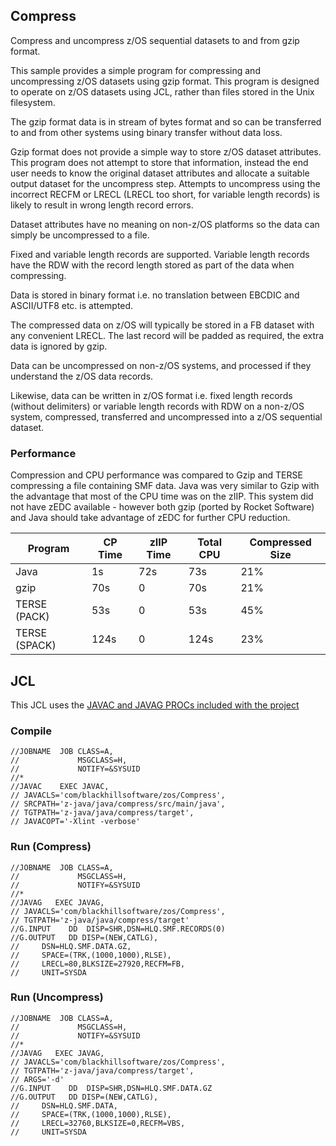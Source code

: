 ## Compress ##

Compress and uncompress z/OS sequential datasets to and from gzip format.

This sample provides a simple program for compressing and uncompressing z/OS datasets using gzip format. This program is designed to operate on z/OS datasets using JCL, rather than files stored in the Unix filesystem.

The gzip format data is in stream of bytes format and so can be transferred to and from other systems using binary transfer without data loss.

Gzip format does not provide a simple way to store z/OS dataset attributes. This program does not attempt to store that information, instead the end user needs to know the original dataset attributes and allocate a suitable output dataset for the uncompress step. Attempts to uncompress using the incorrect RECFM or LRECL (LRECL too short, for variable length records) is likely to result in wrong length record errors.

Dataset attributes have no meaning on non-z/OS platforms so the data can simply be uncompressed to a file.

Fixed and variable length records are supported. Variable length records have the RDW with the record length stored as part of the data when compressing.

Data is stored in binary format i.e. no translation between EBCDIC and ASCII/UTF8 etc. is attempted.

The compressed data on z/OS will typically be stored in a FB dataset with any convenient LRECL. The last record will be padded as required, the extra data is ignored by gzip. 

Data can be uncompressed on non-z/OS systems, and processed if they understand the z/OS data records.

Likewise, data can be written in z/OS format i.e. fixed length records (without delimiters) or variable length records with RDW on a non-z/OS system, compressed, transferred and uncompressed into a z/OS sequential dataset.

### Performance ###

Compression and CPU performance was compared to Gzip and TERSE compressing a file containing SMF data. Java was very similar to Gzip with the advantage that most of the CPU time was on the zIIP. This system did not have zEDC available - however both gzip (ported by Rocket Software) and Java should take advantage of zEDC for further CPU reduction.

|Program       | CP Time | zIIP Time | Total CPU | Compressed Size|
|--------------|---------|-----------|-----------|----------------|
|Java          |      1s |       72s |       73s |    21%         |
|gzip          |     70s |        0  |       70s |    21%         |
|TERSE (PACK)  |     53s |        0  |       53s |    45%         |
|TERSE (SPACK) |    124s |        0  |      124s |    23%         |

## JCL ##

This JCL uses the [JAVAC and JAVAG PROCs included with the project](../../JCL)

### Compile ###

```
//JOBNAME  JOB CLASS=A, 
//             MSGCLASS=H,
//             NOTIFY=&SYSUID    
//*
//JAVAC    EXEC JAVAC,                          
// JAVACLS='com/blackhillsoftware/zos/Compress',
// SRCPATH='z-java/java/compress/src/main/java',
// TGTPATH='z-java/java/compress/target',
// JAVACOPT='-Xlint -verbose'
```
### Run (Compress) ###

```
//JOBNAME  JOB CLASS=A,
//             MSGCLASS=H,
//             NOTIFY=&SYSUID 
//*               
//JAVAG   EXEC JAVAG,          
// JAVACLS='com/blackhillsoftware/zos/Compress',
// TGTPATH='z-java/java/compress/target'
//G.INPUT    DD  DISP=SHR,DSN=HLQ.SMF.RECORDS(0)
//G.OUTPUT   DD DISP=(NEW,CATLG), 
//     DSN=HLQ.SMF.DATA.GZ,  
//     SPACE=(TRK,(1000,1000),RLSE),
//     LRECL=80,BLKSIZE=27920,RECFM=FB, 
//     UNIT=SYSDA
```
### Run (Uncompress) ###

```
//JOBNAME  JOB CLASS=A, 
//             MSGCLASS=H,
//             NOTIFY=&SYSUID 
//*
//JAVAG   EXEC JAVAG,
// JAVACLS='com/blackhillsoftware/zos/Compress',
// TGTPATH='z-java/java/compress/target',
// ARGS='-d'
//G.INPUT    DD  DISP=SHR,DSN=HLQ.SMF.DATA.GZ
//G.OUTPUT   DD DISP=(NEW,CATLG),
//     DSN=HLQ.SMF.DATA,
//     SPACE=(TRK,(1000,1000),RLSE),
//     LRECL=32760,BLKSIZE=0,RECFM=VBS, 
//     UNIT=SYSDA 
```